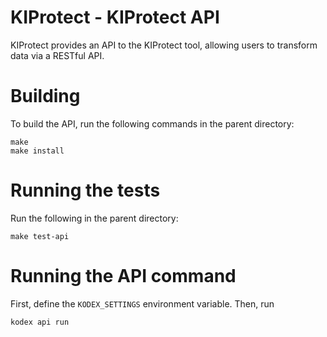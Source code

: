 # KIProtect - KIProtect API

KIProtect provides an API to the KIProtect tool, allowing users to
transform data via a RESTful API.

# Building

To build the API, run the following commands in the parent directory:

    make
    make install

# Running the tests

Run the following in the parent directory:

    make test-api

# Running the API command

First, define the `KODEX_SETTINGS` environment variable. Then, run

    kodex api run
